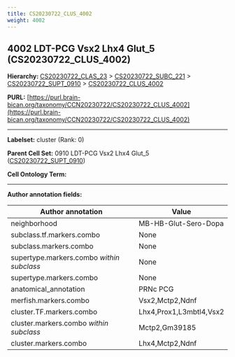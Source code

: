 ```yaml
---
title: CS20230722_CLUS_4002
weight: 4002
---
```

## 4002 LDT-PCG Vsx2 Lhx4 Glut_5 (CS20230722_CLUS_4002)
<b>Hierarchy: </b>
[CS20230722_CLAS_23](../CS20230722_CLAS_23) >
[CS20230722_SUBC_221](../CS20230722_SUBC_221) >
[CS20230722_SUPT_0910](../CS20230722_SUPT_0910) >
[CS20230722_CLUS_4002](../CS20230722_CLUS_4002)

**PURL:** [https://purl.brain-bican.org/taxonomy/CCN20230722/CS20230722_CLUS_4002](https://purl.brain-bican.org/taxonomy/CCN20230722/CS20230722_CLUS_4002)

---


**Labelset:** cluster (Rank: 0)

**Parent Cell Set:** 0910 LDT-PCG Vsx2 Lhx4 Glut_5 ([CS20230722_SUPT_0910](../CS20230722_SUPT_0910))



**Cell Ontology Term:** 

[MARKER GENES.]: #


---

[TRANSFERRED ANNOTATIONS.]: #


[AUTHOR ANNOTATION FIELDS.]: #


**Author annotation fields:**

| Author annotation | Value |
|-------------------|-------|
|neighborhood|MB-HB-Glut-Sero-Dopa|
|subclass.tf.markers.combo|None|
|subclass.markers.combo|None|
|supertype.markers.combo _within subclass_|None|
|supertype.markers.combo|None|
|anatomical_annotation|PRNc PCG|
|merfish.markers.combo|Vsx2,Mctp2,Ndnf|
|cluster.TF.markers.combo|Lhx4,Prox1,L3mbtl4,Vsx2|
|cluster.markers.combo _within subclass_|Mctp2,Gm39185|
|cluster.markers.combo|Lhx4,Mctp2,Ndnf|
